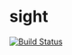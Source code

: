 # sight

[![Build Status](https://travis-ci.org/k3nsuk3/sight.svg?branch=master)](https://travis-ci.org/k3nsuk3/sight)
